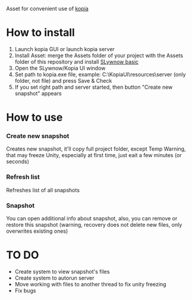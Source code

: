 Asset for convenient use of [kopia](https://github.com/kopia/kopia "kopia")

# **How to install**
1. Launch kopia GUI or launch kopia server
2. Install Asset: merge the Assets folder of your project with the Assets folder of this repository and install [SLywnow basic](https://github.com/SLywnow/slywnow_basic)
3. Open the SLywnow/Kopia UI window
4. Set path to kopia.exe file, example: C:\KopiaUI\resources\server (only folder, not file) and press Save & Check
5. If you set right path and server started, then button "Create new snapshot" appears


# **How to use**
### **Create new snapshot**
Creates new snapshot, it'll copy full project folder, except Temp
Warning, that may freeze Unity, especially at first time, just eait a few minutes (or seconds)

### **Refresh list**
Refreshes list of all snapshots

### **Snapshot**
You can open additional info about snapshot, also, you can remove or restore this snapshot (warning, recovery does not delete new files, only overwrites existing ones)


# **TO DO**
- Create system to view snapshot's files
- Create system to autorun server
- Move working with files to another thread to fix unity freezing
- Fix bugs

